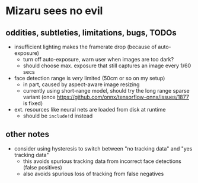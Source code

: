# Mizaru sees no evil

## oddities, subtleties, limitations, bugs, TODOs

- insufficient lighting makes the framerate drop (because of auto-exposure)
    - turn off auto-exposure, warn user when images are too dark?
    - should choose max. exposure that still captures an image every 1/60 secs
- face detection range is *very* limited (50cm or so on my setup)
    - in part, caused by aspect-aware image resizing
    - currently using short-range model, should try the long range sparse variant
      (once https://github.com/onnx/tensorflow-onnx/issues/1877 is fixed)
- ext. resources like neural nets are loaded from disk at runtime
    - should be `include!`d instead

## other notes

- consider using hysteresis to switch between "no tracking data" and "yes tracking data"
    - this avoids spurious tracking data from incorrect face detections (false positives)
    - also avoids spurious loss of tracking from false negatives
